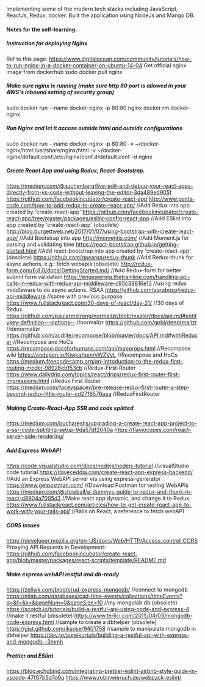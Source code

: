 
Implementing some of the modern tech stacks including JavaScript, ReactJs, Redux, docker. 
Built the application using NodeJs and Mango DB.


#### Notes for the self-learning:
##### Instruction for deploying Nginx
Ref to this page: https://www.digitalocean.com/community/tutorials/how-to-run-nginx-in-a-docker-container-on-ubuntu-14-04
Get official nginx image from dockerhub
sudo docker pull nginx

##### Make sure nginx is running (make sure http 80 port is allowed in your AWS's inbound setting of security group)
sudo docker run --name docker-nginx -p 80:80 nginx
docker rm docker-nginx

##### Run Nginx and let it access outside html and outside configurations
sudo docker run --name docker-nginx -p 80:80 -v ~/docker-nginx/html:/usr/share/nginx/html -v ~/docker-nginx/default.conf:/etc/nginx/conf.d/default.conf -d nginx

##### Create React App and using Redux, React-Bootstrap.
https://medium.com/@auchenberg/live-edit-and-debug-your-react-apps-directly-from-vs-code-without-leaving-the-editor-3da489ed905f
https://github.com/facebookincubator/create-react-app
http://www.penta-code.com/how-to-add-redux-to-create-react-app/ //Add Redux into app created by 'create-react-app'
https://github.com/facebookincubator/create-react-app/tree/master/packages/eslint-config-react-app //Add ESlint into app created by 'create-react-app'
(obsolete) http://blog.burgettweb.net/2017/01/07/using-bootstrap-with-create-react-app/ //Add Bootstrap into app
http://momentjs.com/  //Add Moment.js for parsing and validating time
https://react-bootstrap.github.io/getting-started.html //Add react-bootstrap into app created by 'create-react-app'
(obsolete) https://github.com/gaearon/redux-thunk //Add Redux-thunk for async actions, e.g.: fetch webapis
(obsolete) http://redux-form.com/6.8.0/docs/GettingStarted.md/ //Add Redux-form for better submit form validation
https://engineering.thetrainline.com/handling-api-calls-in-redux-with-redux-api-middleware-c95c38816e13 //using redux middleware to do async actions, RSAA
https://github.com/agraboso/redux-api-middleware //same with previous purpose
https://www.fullstackreact.com/30-days-of-react/day-21/ //30 days of Redux
https://github.com/paularmstrong/normalizr/blob/master/docs/api.md#entitykey-definition---options-- //normalizr
https://github.com/gpbl/denormalizr //denormalizr
https://github.com/acdlite/recompose/blob/master/docs/API.md#withReducer //Recompose and HoCs
https://recompose.docsforhumans.com/api/mapprops.html //Recompose wiki
https://codepen.io/Kiwka/pen/vWZVvL //Recompose and HoCs
https://medium.freecodecamp.org/an-introduction-to-the-redux-first-routing-model-98926ebf53cb //Redux-First-Router
https://www.dailydrip.com/topics/react/drips/redux-first-router-first-impressions.html //Redux First Router
https://medium.com/faceyspacey/pre-release-redux-first-router-a-step-beyond-redux-little-router-cd2716576aea //ReduxFirstRouter

##### Making Create-React-App SSR and code splitted
https://medium.com/bucharestjs/upgrading-a-create-react-app-project-to-a-ssr-code-splitting-setup-9da57df2040a
https://flaviocopes.com/react-server-side-rendering/

##### Add Express WebAPI
https://code.visualstudio.com/docs/nodejs/nodejs-tutorial //visualStudio code tutorial
https://daveceddia.com/create-react-app-express-backend/ //Add an Express WebAPI server via using express-generator
https://www.getpostman.com/ //Download Postman for testing WebAPIs
https://medium.com/@stowball/a-dummys-guide-to-redux-and-thunk-in-react-d8904a7005d3 //Make react app dynamic, and change it to Redux.
https://www.fullstackreact.com/articles/how-to-get-create-react-app-to-work-with-your-rails-api/ //Rails on React, a reference to fetch webAPI

##### CORS issues
https://developer.mozilla.org/en-US/docs/Web/HTTP/Access_control_CORS
Proxying API Requests in Development: https://github.com/facebookincubator/create-react-app/blob/master/packages/react-scripts/template/README.md

##### Make express webAPI restful and db-ready
https://zellwk.com/blog/crud-express-mongodb/ //connect to mongodb
https://mlab.com/databases/cad-time-events/collections/timeEvents?q=&f=&s=&pageNum=0&pageSize=10 //my mongolab db
(obsolete) https://scotch.io/tutorials/build-a-restful-api-using-node-and-express-4 //make it restful
(obsolete) https://www.terlici.com/2015/04/03/mongodb-node-express.html //sample to create a dbhelper
(obsolete) https://gist.github.com/iksose/9401758 //sample to manipulate mongodb in dbhelper
https://dev.to/aurelkurtula/building-a-restful-api-with-express-and-mongodb--3mmh

##### Prettier and ESlint
https://blog.echobind.com/integrating-prettier-eslint-airbnb-style-guide-in-vscode-47f07b5d7d6a
https://www.robinwieruch.de/webpack-eslint/
